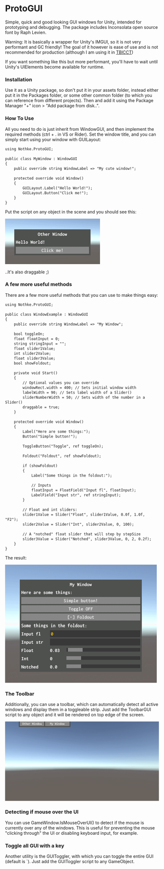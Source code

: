 # ProtoGUI
Simple, quick and good looking GUI windows for Unity, intended for prototyping and debugging. The package includes Inconsolata open source font by Raph Levien.

Warning: It is basically a wrapper for Unity's IMGUI, so it is not very performant and GC friendly! The goal of it however is ease of use and is not recommended for production (although I am using it in [TBICCT](https://nothke.itch.io/tower))

If you want something like this but more performant, you'll have to wait until Unity's UIElements become available for runtime.

### Installation
Use it as a Unity package, so don't put it in your assets folder, instead either put it in the Packages folder, or some other common folder (to which you can reference from different projects). Then and add it using the Package Manager "+" icon > "Add package from disk..".

### How To Use

All you need to do is just inherit from WindowGUI, and then implement the required methods (ctrl + . in VS or Rider). Set the window title, and you can simply start using your window with GUILayout:

```
using Nothke.ProtoGUI;

public class MyWindow : WindowGUI
{
    public override string WindowLabel => "My cute window!";

    protected override void Window()
    {
        GUILayout.Label("Hello World!");
        GUILayout.Button("Click me!");
    }
}
```

Put the script on any object in the scene and you should see this:

![image](docs/simple.gif)

..It's also draggable ;)

### A few more useful methods

There are a few more useful methods that you can use to make things easy:

```
using Nothke.ProtoGUI;

public class WindowExample : WindowGUI
{
    public override string WindowLabel => "My Window";

    bool toggleOn;
    float floatInput = 0;
    string stringInput = "";
    float slider1Value;
    int slider2Value;
    float slider3Value;
    bool showFoldout;

    private void Start()
    {
        // Optional values you can override
        windowRect.width = 400; // Sets initial window width
        labelWidth = 90; // Sets label width of a Slider()
        sliderNumberWidth = 50; // Sets width of the number in a Slider()
        draggable = true;
    }

    protected override void Window()
    {
        Label("Here are some things:");
        Button("Simple button!");

        ToggleButton("Toggle", ref toggleOn);

        Foldout("Foldout", ref showFoldout);

        if (showFoldout)
        {
            Label("Some things in the foldout:");

            // Inputs
            floatInput = FloatField("Input fl", floatInput);
            LabelField("Input str", ref stringInput);
        }

        // Float and int sliders:
        slider1Value = Slider("Float", slider1Value, 0.0f, 1.0f, "F2");
        slider2Value = Slider("Int", slider2Value, 0, 100);

        // A "notched" float slider that will step by stepSize
        slider3Value = Slider("Notched", slider3Value, 0, 2, 0.2f);
    }
}
```

The result:

![image](docs/preview_extensions.gif)

### The Toolbar

Additionally, you can use a toolbar, which can automatically detect all active windows and display them in a toggleable strip. Just add the ToolbarGUI script to any object and it will be rendered on top edge of the screen.

![image](docs/toolbar.gif)

### Detecting if mouse over the UI

You can use GameWindow.IsMouseOverUI() to detect if the mouse is currently over any of the windows. This is useful for preventing the mouse "clicking through" the UI or disabling keyboard input, for example.

### Toggle all GUI with a key

Another utility is the GUIToggler, with which you can toggle the entire GUI (default is \`). Just add the GUIToggler script to any GameObject.